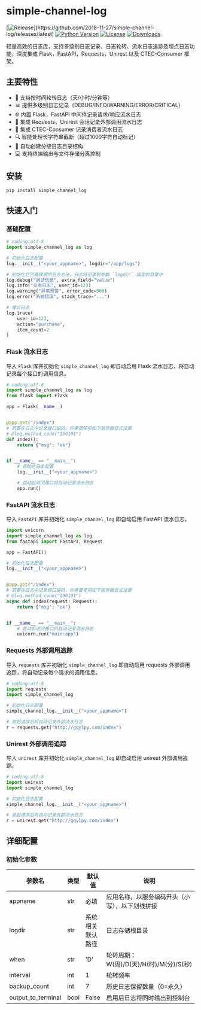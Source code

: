 # simple-channel-log

[![Release](https://img.shields.io/github/release/2018-11-27/simple-channel-log.svg?style=flat-square")](https://github.com/2018-11-27/simple-channel-log/releases/latest)
[![Python Version](https://img.shields.io/badge/python-2.7+/3.6+-blue.svg)](https://pypi.org/project/simple-channel-log)
[![License](https://img.shields.io/badge/license-MIT-green.svg)](https://opensource.org/licenses/MIT)
[![Downloads](https://pepy.tech/badge/simple-channel-log)](https://pepy.tech/project/simple-channel-log)

轻量高效的日志库，支持多级别日志记录、日志轮转、流水日志追踪及埋点日志功能，深度集成 Flask，FastAPI，Requests，Unirest 以及
CTEC-Consumer 框架。

## 主要特性

- 📅 支持按时间轮转日志（天/小时/分钟等）
- 📊 提供多级别日志记录（DEBUG/INFO/WARNING/ERROR/CRITICAL）
- 🌐 内置 Flask，FastAPI 中间件记录请求/响应流水日志
- 📡 集成 Requests，Unirest 会话记录外部调用流水日志
- 📡 集成 CTEC-Consumer 记录消费者流水日志
- 🔍 智能处理长字符串截断（超过1000字符自动标记）
- 📁 自动创建分级日志目录结构
- 💻 支持终端输出与文件存储分离控制

## 安装

```bash
pip install simple_channel_log
```

## 快速入门

### 基础配置

```python
# coding:utf-8
import simple_channel_log as log

# 初始化日志配置
log.__init__("<your_appname>", logdir="/app/logs")

# 初始化后可直接调用日志方法，日志将记录到参数 `logdir` 指定的目录中
log.debug("调试信息", extra_field="value")
log.info("业务日志", user_id=123)
log.warning("异常预警", error_code=500)
log.error("系统错误", stack_trace="...")

# 埋点日志
log.trace(
    user_id=123,
    action="purchase",
    item_count=2
)
```

### Flask 流水日志

导入 `Flask` 库并初始化 `simple_channel_log` 即自动启用 Flask 流水日志，将自动记录每个接口的调用信息。

```python
# coding:utf-8
import simple_channel_log as log
from flask import Flask

app = Flask(__name__)


@app.get("/index")
# 若要在日志中记录接口编码，你需要使用如下装饰器显式设置
# @log.method_code("I00101")
def index():
    return {"msg": "ok"}


if __name__ == "__main__":
    # 初始化日志配置
    log.__init__("<your_appname>")

    # 启动后访问接口将自动记录流水日志
    app.run()
```

### FastAPI 流水日志

导入 `FastAPI` 库并初始化 `simple_channel_log` 即自动启用 FastAPI 流水日志。

```python
import uvicorn
import simple_channel_log as log
from fastapi import FastAPI, Request

app = FastAPI()

# 初始化日志配置
log.__init__("<your_appname>")


@app.get("/index")
# 若要在日志中记录接口编码，你需要使用如下装饰器显式设置
# @log.method_code("I00101")
async def index(request: Request):
    return {"msg": "ok"}


if __name__ == "__main__":
    # 启动后访问接口将自动记录流水日志
    uvicorn.run("main:app")
```

### Requests 外部调用追踪

导入 `requests` 库并初始化 `simple_channel_log` 即自动启用 requests 外部调用追踪，将自动记录每个请求的调用信息。

```python
# coding:utf-8
import requests
import simple_channel_log

# 初始化日志配置
simple_channel_log.__init__("<your_appname>")

# 发起请求后将自动记录外部流水日志
r = requests.get("http://gqylpy.com/index")
```

### Unirest 外部调用追踪

导入 `unirest` 库并初始化 `simple_channel_log` 即自动启用 unirest 外部调用追踪。

```python
# coding:utf-8
import unirest
import simple_channel_log

# 初始化日志配置
simple_channel_log.__init__("<your_appname>")

# 发起请求后将自动记录外部流水日志
r = unirest.get("http://gqylpy.com/index")
```

## 详细配置

### 初始化参数

| 参数名                | 类型   | 默认值      | 说明                            |
|--------------------|------|----------|-------------------------------|
| appname            | str  | 必填       | 应用名称，以服务编码开头（小写），以下划线拼接       |
| logdir             | str  | 系统相关默认路径 | 日志存储根目录                       |
| when               | str  | 'D'      | 轮转周期：W(周)/D(天)/H(时)/M(分)/S(秒) |
| interval           | int  | 1        | 轮转频率                          |
| backup_count       | int  | 7        | 历史日志保留数量（0=永久）                |
| output_to_terminal | bool | False    | 启用后日志将同时输出到控制台                |

